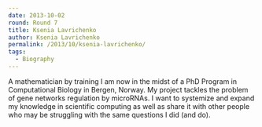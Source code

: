 ```yaml
---
date: 2013-10-02
round: Round 7
title: Ksenia Lavrichenko
author: Ksenia Lavrichenko
permalink: /2013/10/ksenia-lavrichenko/
tags:
  - Biography
---
```

A mathematician by training I am now in the midst of a PhD Program in Computational Biology in Bergen, Norway. My project tackles the problem of gene networks regulation by microRNAs. I want to systemize and expand my knowledge in scientific computing as well as share it with other people who may be struggling with the same questions I did (and do).
